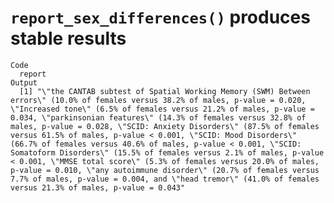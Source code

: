 # `report_sex_differences()` produces stable results

    Code
      report
    Output
      [1] "\"the CANTAB subtest of Spatial Working Memory (SWM) Between errors\" (10.0% of females versus 38.2% of males, p-value = 0.020, \"Increased tone\" (6.5% of females versus 21.2% of males, p-value = 0.034, \"parkinsonian features\" (14.3% of females versus 32.8% of males, p-value = 0.028, \"SCID: Anxiety Disorders\" (87.5% of females versus 61.5% of males, p-value < 0.001, \"SCID: Mood Disorders\" (66.7% of females versus 40.6% of males, p-value < 0.001, \"SCID: Somatoform Disorders\" (15.5% of females versus 2.1% of males, p-value < 0.001, \"MMSE total score\" (5.3% of females versus 20.0% of males, p-value = 0.010, \"any autoimmune disorder\" (20.7% of females versus 7.7% of males, p-value = 0.004, and \"head tremor\" (41.0% of females versus 21.3% of males, p-value = 0.043"

